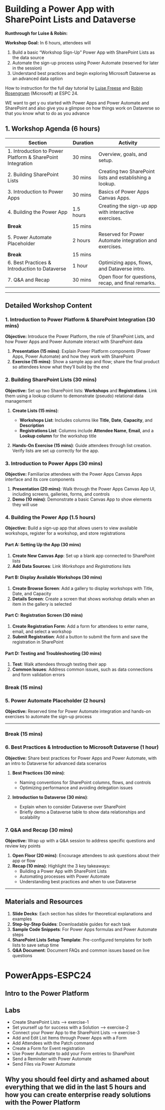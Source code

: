 # Building a Power App with SharePoint Lists and Dataverse

**Runthrough for Luise & Robin:**

**Workshop Goal:** In 6 hours, attendees will

1. Build a basic “Workshop Sign-Up” Power App with SharePoint Lists as the data source
2. Automate the sign-up process using Power Automate (reserved for later in the session)
3. Understand best practices and begin exploring Microsoft Dataverse as an advanced data option

How to instruction for the full day tutorial by [Luise Freese](https://linkedin.com/in/luisefreese) and [Robin Rosengruen](https://www.linkedin.com/in/robinrosengruen/) (Microsoft) at ESPC 24.

WE want to get y ou started with Power Apps and Power Automate and SharePoint and also give you a glimpse on how things work on Dataverse so that you know what to do as you advance

## 1. Workshop Agenda (6 hours)

| Section                                           | Duration | Activity                                                           |
|---------------------------------------------------|----------|--------------------------------------------------------------------|
| 1. Introduction to Power Platform & SharePoint Integration | 30 mins  | Overview, goals, and setup.                                        |
| 2. Building SharePoint Lists                      | 30 mins  | Creating two SharePoint lists and establishing a lookup.           |
| 3. Introduction to Power Apps                     | 30 mins  | Basics of Power Apps Canvas Apps.                                  |
| 4. Building the Power App                         | 1.5 hours | Creating the sign-up app with interactive exercises.               |
| **Break**                                         | 15 mins  |                                                                    |
| 5. Power Automate Placeholder                     | 2 hours   | Reserved for Power Automate integration and exercises.             |
| **Break**                                         | 15 mins  |                                                                    |
| 6. Best Practices & Introduction to Dataverse     | 1 hour    | Optimizing apps, flows, and Dataverse intro.                       |
| 7. Q&A and Recap                                  | 30 mins   | Open floor for questions, recap, and final remarks.                |

---

## Detailed Workshop Content

### 1. Introduction to Power Platform & SharePoint Integration (30 mins)

**Objective:** Introduce the Power Platform, the role of SharePoint Lists, and how Power Apps and Power Automate interact with SharePoint data

1. **Presentation (15 mins)**: Explain Power Platform components (Power Apps, Power Automate) and how they work with SharePoint
2. **Exercise (15 mins)**: Show a sample app and flow; share the final product so attendees know what they’ll build by the end

### 2. Building SharePoint Lists (30 mins)

**Objective:** Set up two SharePoint lists: **Workshops** and **Registrations**. Link them using a lookup column to demonstrate (pseudo) relational data management

1. **Create Lists (15 mins)**:
   - **Workshops List**: Includes columns like **Title**, **Date**, **Capacity**, and **Description**
   - **Registrations List**: Columns include **Attendee Name**, **Email**, and a **Lookup column** for the workshop title

2. **Hands-On Exercise (15 mins)**: Guide attendees through list creation. Verify lists are set up correctly for the app.

### 3. Introduction to Power Apps (30 mins)

**Objective:** Familiarize attendees with the Power Apps Canvas Apps interface and its core components

1. **Presentation (20 mins)**: Walk through the Power Apps Canvas App UI, including screens, galleries, forms, and controls
2. **Demo (10 mins)**: Demonstrate a basic Canvas App to show elements they will use

### 4. Building the Power App (1.5 hours)

**Objective:** Build a sign-up app that allows users to view available workshops, register for a workshop, and store registrations

#### Part A: Setting Up the App (30 mins)

1. **Create New Canvas App**: Set up a blank app connected to SharePoint lists
2. **Add Data Sources**: Link *Workshops* and *Registrations* lists

#### Part B: Display Available Workshops (30 mins)

1. **Create Browse Screen**: Add a gallery to display workshops with Title, Date, and Capacity
2. **Details Screen**: Create a screen that shows workshop details when an item in the gallery is selected

#### Part C: Registration Screen (30 mins)

1. **Create Registration Form**: Add a form for attendees to enter name, email, and select a workshop
2. **Submit Registration**: Add a button to submit the form and save the registration in SharePoint

#### Part D: Testing and Troubleshooting (30 mins)

1. **Test**: Walk attendees through testing their app
2. **Common Issues**: Address common issues, such as data connections and form validation errors

### **Break (15 mins)**

### 5. Power Automate Placeholder (2 hours)

**Objective:** Reserved time for Power Automate integration and hands-on exercises to automate the sign-up process

---

### **Break (15 mins)**

### 6. Best Practices & Introduction to Microsoft Dataverse (1 hour)

**Objective:** Share best practices for Power Apps and Power Automate, with an intro to Dataverse for advanced data scenarios

1. **Best Practices (30 mins)**:
   - Naming conventions for SharePoint columns, flows, and controls
   - Optimizing performance and avoiding delegation issues
   
2. **Introduction to Dataverse (30 mins)**:
   - Explain when to consider Dataverse over SharePoint
   - Briefly demo a Dataverse table to show data relationships and scalability

### 7. Q&A and Recap (30 mins)

**Objective:** Wrap up with a Q&A session to address specific questions and review key points

1. **Open Floor (20 mins)**: Encourage attendees to ask questions about their app or flow
2. **Recap (10 mins)**: Highlight the 3 key takeaways:
   - Building a Power App with SharePoint Lists
   - Automating processes with Power Automate
   - Understanding best practices and when to use Dataverse

---

## Materials and Resources

1. **Slide Decks**: Each section has slides for theoretical explanations and examples
2. **Step-by-Step Guides**: Downloadable guides for each task
3. **Sample Code Snippets**: For Power Apps formulas and Power Automate steps
4. **SharePoint Lists Setup Template**: Pre-configured templates for both lists to save setup time
5. **Q&A Document**: Document FAQs and common issues based on live questions
# PowerApps-ESPC24

## Intro to the Power Platform

## Labs

* Create SharePoint Lists --> exercise-1
* Set yourself up for success with a Solution --> exercise-2
* Connect your Power App to the SharePoint Lists --> exercise-3
* Add and Edit List Items through Power Apps with a Form
* Add Attendees with the Patch command
* Create a Form for Event registration
* Use Power Automate to add your Form entries to SharePoint
* Send a Reminder with Power Automate
* Send Files via Power Automate

## Why you should feel dirty and ashamed about everything that we did in the last 5 hours and how you can create enterprise ready solutions with the Power Platform
